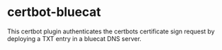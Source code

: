 # certbot-bluecat
This certbot plugin authenticates the certbots certificate sign request by deploying a TXT entry in a bluecat DNS server.
